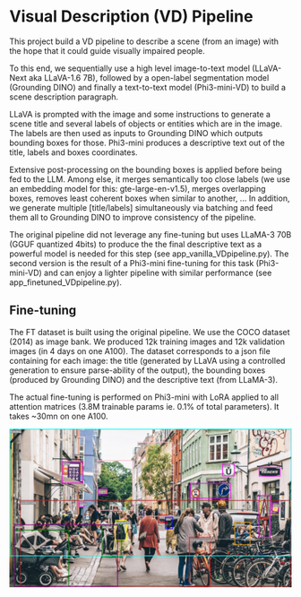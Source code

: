 # Visual Description (VD) Pipeline

This project build a VD pipeline to describe a scene (from an image) with the hope that it could guide visually impaired people.

To this end, we sequentially use a high level image-to-text model (LLaVA-Next aka LLaVA-1.6 7B), followed by a open-label segmentation model (Grounding DINO) and finally a text-to-text model (Phi3-mini-VD) to build a scene description paragraph.

LLaVA is prompted with the image and some instructions to generate a scene title and several labels of objects or entities which are in the image. The labels are then used as inputs to Grounding DINO which outputs bounding boxes for those. Phi3-mini produces a descriptive text out of the title, labels and boxes coordinates.

Extensive post-processing on the bounding boxes is applied before being fed to the LLM. Among else, it merges semantically too close labels (we use an embedding model for this: gte-large-en-v1.5), merges overlapping boxes, removes least coherent boxes when similar to another, ... In addition, we generate multiple [title/labels] simultaneously via batching and feed them all to Grounding DINO to improve consistency of the pipeline.

The original pipeline did not leverage any fine-tuning but uses LLaMA-3 70B (GGUF quantized 4bits) to produce the the final descriptive text as a powerful model is needed for this step (see app_vanilla_VDpipeline.py). The second version is the result of a Phi3-mini fine-tuning for this task (Phi3-mini-VD) and can enjoy a lighter pipeline with similar performance (see app_finetuned_VDpipeline.py).

## Fine-tuning

The FT dataset is built using the original pipeline. We use the COCO dataset (2014) as image bank. We produced 12k training images and 12k validation images (in 4 days on one A100). The dataset corresponds to a json file containing for each image: the title (generated by LLaVA using a controlled generation to ensure parse-ability of the output), the bounding boxes (produced by Grounding DINO) and the descriptive text (from LLaMA-3).

The actual fine-tuning is performed on Phi3-mini with LoRA applied to all attention matrices (3.8M trainable params ie. 0.1% of total parameters). It takes ~30mn on one A100.


![Segmentation with Grounding DINO](https://github.com/sade-adrien/visual_description/blob/master/data/output_examples/output_image.jpg)

